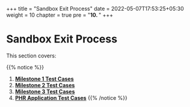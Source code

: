 +++
title = "Sandbox Exit Process"
date = 2022-05-07T17:53:25+05:30
weight = 10
chapter = true
pre = "<b>10. </b>"
+++

# Sandbox Exit Process

This section covers:

{{% notice %}}
1. **[Milestone 1 Test Cases](/abdm-docs/10-exiting-sandbox/milestone-1/)**
2. **[Milestone 2 Test Cases](/abdm-docs/10-exiting-sandbox/milestone-2/)**
3. **[Milestone 3 Test Cases](/abdm-docs/10-exiting-sandbox/milestone-3/)**
4. **[PHR Application Test Cases](/abdm-docs/10-exiting-sandbox/phr-app/)**
{{% /notice %}}